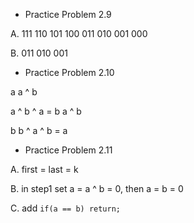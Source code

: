 * Practice Problem 2.9



A. 111    110  101   100   011  010   001  000

B.  011    010   001  



* Practice Problem 2.10

a                         a ^ b

a ^ b ^ a = b      a ^ b

b                         b ^ a ^ b = a



* Practice Problem 2.11

A. first = last = k 

B. in step1 set a = a ^ b = 0, then a = b = 0

C. add  `if(a == b) return;`



